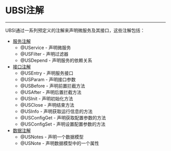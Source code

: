 # UBSI注解

---

UBSI通过一系列预定义的注解来声明微服务及其接口，这些注解包括：

- [服务注解](annotation/service.md)
  - @UService - 声明微服务
  - @USFilter - 声明过滤器
  - @USDepend - 声明服务的依赖关系
- [接口注解](annotation/entry.md)
  - @USEntry - 声明服务接口
  - @USParam - 声明接口参数
  - @USBefore - 声明前置拦截方法
  - @USAfter - 声明后置拦截方法
  - @USInit - 声明初始化方法
  - @USClose - 声明结束方法
  - @USInfo - 声明获取运行信息的方法
  - @USConfigGet - 声明获取配置参数的方法
  - @USConfigSet - 声明设置配置参数的方法
- [数据注解](annotation/data.md)
  - @USNotes - 声明一个数据模型
  - @USNote - 声明数据模型中的一个属性
